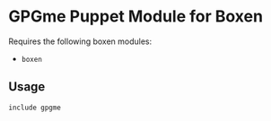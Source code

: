 # GPGme Puppet Module for Boxen

Requires the following boxen modules:

* `boxen`

## Usage

```puppet
include gpgme
```
